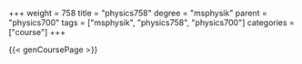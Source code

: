 +++
weight = 758
title = "physics758"
degree = "msphysik"
parent = "physics700"
tags = ["msphysik", "physics758", "physics700"]
categories = ["course"]
+++

{{< genCoursePage >}}

